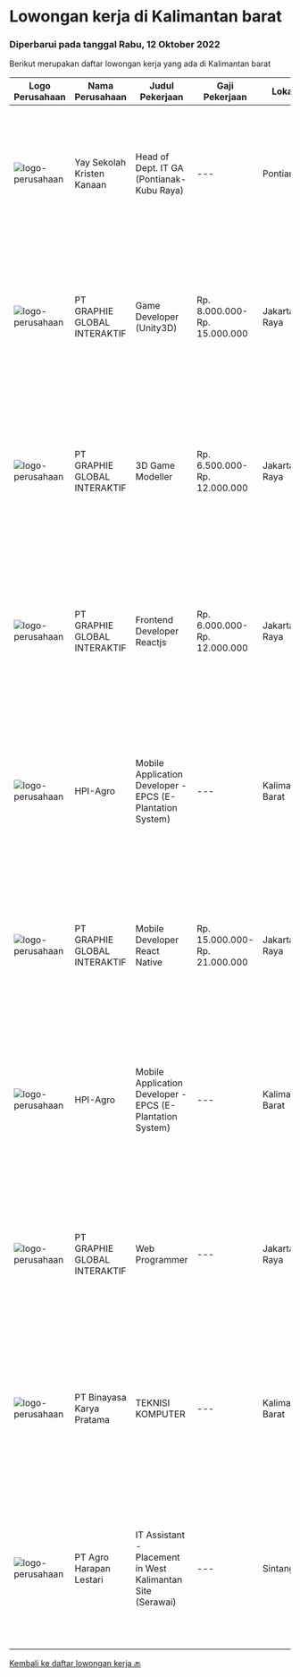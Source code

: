 
  # Lowongan kerja di Kalimantan barat

  ### Diperbarui pada tanggal Rabu, 12 Oktober 2022

  Berikut merupakan daftar lowongan kerja yang ada di Kalimantan barat

  |Logo Perusahaan | Nama Perusahaan | Judul Pekerjaan | Gaji Pekerjaan | Lokasi | Deskripsi | Tanggal diunggah | Pranala |
  | -------------- | --------------- | --------------- | --------- | --------- | -------------- | ------- | ----------- |
  |![logo-perusahaan](https://image-service-cdn.seek.com.au/824116dc0f2c0358274d4e63f3c60d420976e76c/ee4dce1061f3f616224767ad58cb2fc751b8d2dc)|Yay Sekolah Kristen Kanaan|Head of Dept. IT GA (Pontianak-Kubu Raya)|---|Pontianak|Requirements: Minimum Bachelor's degree in Civil Engineering, Electrical Engineering, and Industrial Engineering Maximum age of 43 years old. Minimum...|Kamis, 06 Oktober 2022|https://www.jobstreet.co.id/id/job/head-of-dept.-it-ga-pontianak-kubu-raya-4045892?token=0~eed3af57-cb25-4725-9a08-389dee4ddd53&sectionRank=1&jobId=jobstreet-id-job-4045892|
|![logo-perusahaan](https://image-service-cdn.seek.com.au/f9a751ea24d68e4658d0eb7882e2db58a9b95cb0/ee4dce1061f3f616224767ad58cb2fc751b8d2dc)|PT GRAPHIE GLOBAL INTERAKTIF|Game Developer (Unity3D)|Rp. 8.000.000-Rp. 15.000.000|Jakarta Raya|Deskripsi Pekerjaan : Usia maksimal 40 tahun Pendidikan terakhir minimal D3 Menyenangi dunia aplikasi komputer dan pembuatan game Mempunyai kemampuan...|Minggu, 09 Oktober 2022|https://www.jobstreet.co.id/id/job/game-developer-unity3d-4060315?token=0~eed3af57-cb25-4725-9a08-389dee4ddd53&sectionRank=2&jobId=jobstreet-id-job-4060315|
|![logo-perusahaan](https://image-service-cdn.seek.com.au/f9a751ea24d68e4658d0eb7882e2db58a9b95cb0/ee4dce1061f3f616224767ad58cb2fc751b8d2dc)|PT GRAPHIE GLOBAL INTERAKTIF|3D Game Modeller|Rp. 6.500.000-Rp. 12.000.000|Jakarta Raya|Job Responsibilities: Creating 3D Model character for game Smoothing a 3D file Editing 3D File UV Unwrap texturing Humanoid Rigging Required Software...|Jumat, 07 Oktober 2022|https://www.jobstreet.co.id/id/job/3d-game-modeller-4059577?token=0~eed3af57-cb25-4725-9a08-389dee4ddd53&sectionRank=3&jobId=jobstreet-id-job-4059577|
|![logo-perusahaan](https://image-service-cdn.seek.com.au/f9a751ea24d68e4658d0eb7882e2db58a9b95cb0/ee4dce1061f3f616224767ad58cb2fc751b8d2dc)|PT GRAPHIE GLOBAL INTERAKTIF|Frontend Developer Reactjs|Rp. 6.000.000-Rp. 12.000.000|Jakarta Raya|Kualifikasi : Berpengalaman bahasa program Reactjs Frontend Developer Menyukai pekerjaan graphic, UI/UX dan web design  Bersemangat belajar untuk...|Jumat, 07 Oktober 2022|https://www.jobstreet.co.id/id/job/frontend-developer-reactjs-4059978?token=0~eed3af57-cb25-4725-9a08-389dee4ddd53&sectionRank=4&jobId=jobstreet-id-job-4059978|
|![logo-perusahaan](https://image-service-cdn.seek.com.au/0d457d2cf249547b3fdda192fb13dbee8e63de25/ee4dce1061f3f616224767ad58cb2fc751b8d2dc)|HPI-Agro|Mobile Application Developer - EPCS (E-Plantation System)|---|Kalimantan Barat|Deskripsi Pekerjaan Merancang, Membangun, Menerapkan dan Maintain Mobile Application / Aplikasi Mobile untuk plantation. Membangun aplikasi mobile...|Kamis, 06 Oktober 2022|https://www.jobstreet.co.id/id/job/mobile-application-developer-epcs-e-plantation-system-4039645?token=0~eed3af57-cb25-4725-9a08-389dee4ddd53&sectionRank=5&jobId=jobstreet-id-job-4039645|
|![logo-perusahaan](https://image-service-cdn.seek.com.au/f9a751ea24d68e4658d0eb7882e2db58a9b95cb0/ee4dce1061f3f616224767ad58cb2fc751b8d2dc)|PT GRAPHIE GLOBAL INTERAKTIF|Mobile Developer React Native|Rp. 15.000.000-Rp. 21.000.000|Jakarta Raya|Kualifikasi : Diutamakan yang sudah berpengalaman dengan react native Android dan IOS minimal dua tahun Bersemangat belajar untuk technology baru...|Kamis, 06 Oktober 2022|https://www.jobstreet.co.id/id/job/mobile-developer-react-native-4039482?token=0~eed3af57-cb25-4725-9a08-389dee4ddd53&sectionRank=6&jobId=jobstreet-id-job-4039482|
|![logo-perusahaan](https://image-service-cdn.seek.com.au/0d457d2cf249547b3fdda192fb13dbee8e63de25/ee4dce1061f3f616224767ad58cb2fc751b8d2dc)|HPI-Agro|Mobile Application Developer - EPCS (E-Plantation System)|---|Kalimantan Barat|Deskripsi Pekerjaan Merancang, Membangun, Menerapkan dan Maintain Mobile Application / Aplikasi Mobile untuk plantation. Membangun aplikasi mobile...|Kamis, 06 Oktober 2022|https://www.jobstreet.co.id/id/job/mobile-application-developer-epcs-e-plantation-system-4057763?token=0~eed3af57-cb25-4725-9a08-389dee4ddd53&sectionRank=7&jobId=jobstreet-id-job-4057763|
|![logo-perusahaan](https://image-service-cdn.seek.com.au/f9a751ea24d68e4658d0eb7882e2db58a9b95cb0/ee4dce1061f3f616224767ad58cb2fc751b8d2dc)|PT GRAPHIE GLOBAL INTERAKTIF|Web Programmer|---|Jakarta Raya|Kualifikasi : Diutamakan yang sudah berpengalaman web programming minimal setahun Minimal lulusan D3 Menyukai pekerjaan coding (pasion in coding)...|Minggu, 25 September 2022|https://www.jobstreet.co.id/id/job/web-programmer-4043906?token=0~eed3af57-cb25-4725-9a08-389dee4ddd53&sectionRank=8&jobId=jobstreet-id-job-4043906|
|![logo-perusahaan](https://image-service-cdn.seek.com.au/ffbcd8309fe4010672e6779bce48c2652d16094e/ee4dce1061f3f616224767ad58cb2fc751b8d2dc)|PT Binayasa Karya Pratama|TEKNISI KOMPUTER|---|Kalimantan Barat|Tanggung Jawab Pekerjaan: Melakukan pemantauan terhadap perangkat serta maintenance yang bersifat preventif seperti update patch Operating System dan...|Kamis, 22 September 2022|https://www.jobstreet.co.id/id/job/teknisi-komputer-4042027?token=0~eed3af57-cb25-4725-9a08-389dee4ddd53&sectionRank=9&jobId=jobstreet-id-job-4042027|
|![logo-perusahaan](https://image-service-cdn.seek.com.au/cf504cf0fd63cff79d8947c0ec301d1bfb683f57/ee4dce1061f3f616224767ad58cb2fc751b8d2dc)|PT Agro Harapan Lestari|IT Assistant - Placement in West Kalimantan Site (Serawai)|---|Sintang|Job Descriptions: Microsoft Windows Server (2003, 2008R2) administration, installation, disaster recovery planning, backups, performance analysis, and...|Selasa, 20 September 2022|https://www.jobstreet.co.id/id/job/it-assistant-placement-in-west-kalimantan-site-serawai-4037648?token=0~eed3af57-cb25-4725-9a08-389dee4ddd53&sectionRank=10&jobId=jobstreet-id-job-4037648|


  [Kembali ke daftar lowongan kerja 🔙](../README.md#daftar-lowongan-kerja)
  